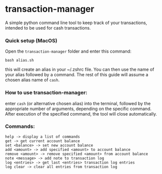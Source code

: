 # transaction-manager

A simple python command line tool to keep track of your transactions, intended to be used for cash transactions.

### Quick setup (MacOS)

Open the `transaction-manager` folder and enter this command:

`bash alias.sh`

this will create an alias in your ~/.zshrc file. You can then use the name of your alias followed by a command. The rest of this guide will assume a chosen alias name of `cash`.

### How to use transaction-manager:

enter `cash` (or alternative chosen alias) into the terminal, followed by the appropriate number of arguments, depending on the specific command. After execution of the specified command, the tool will close automatically.

### Commands:

```
help -> display a list of commands
get -> get current account balance
set <balance> -> set new account balance
add <amount> -> add specified <amount> to account balance
remove <amount> -> remove specified <amount> from account balance
note <message> -> add note to transaction log
log <entries> -> get last <entries> transaction log entries
log clear -> clear all entries from transaction log
```
